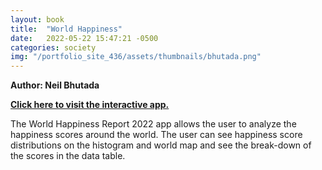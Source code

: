 ```yaml
---
layout: book
title:  "World Happiness"
date:   2022-05-22 15:47:21 -0500
categories: society
img: "/portfolio_site_436/assets/thumbnails/bhutada.png"
---
```


<b>Author: Neil Bhutada</b>

<b><a href="https://neilbhutada.shinyapps.io/Portfolio-3/">Click here to visit the interactive app.</a></b>

The World Happiness Report 2022 app allows the user to analyze the
happiness scores  around the world. The user can see happiness score
distributions on the histogram and world map
and see the break-down of the scores in the data table.

[jekyll-docs]: https://jekyllrb.com/docs/home
[jekyll-gh]:   https://github.com/jekyll/jekyll
[jekyll-talk]: https://talk.jekyllrb.com/

